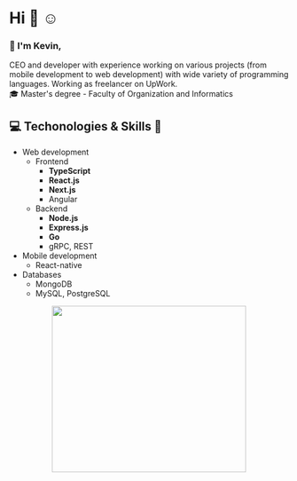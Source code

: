 # Hi :wave: :relaxed: <br/>
### :raising_hand: I'm Kevin,
CEO and developer with experience working on various projects (from mobile development to web development) with wide variety of programming languages. Working as freelancer on UpWork. <br/>
:mortar_board: Master's degree - Faculty of Organization and Informatics
## :computer: Techonologies & Skills :wrench: <br/>
* Web development
  * Frontend
    * <b>TypeScript</b>
    * <b>React.js</b>
    * <b>Next.js</b>
    * Angular
  * Backend
    * <b>Node.js</b>
    * <b>Express.js</b>
    * <b>Go</b>
     * gRPC, REST
* Mobile development
  * React-native
* Databases
  * MongoDB
  * MySQL, PostgreSQL 
 
<p align="center">
<img src="https://user-images.githubusercontent.com/57373099/101802083-56b23580-3b0f-11eb-99be-60a24aa72b3e.png" width="350" height="300" align="center">
</p>
